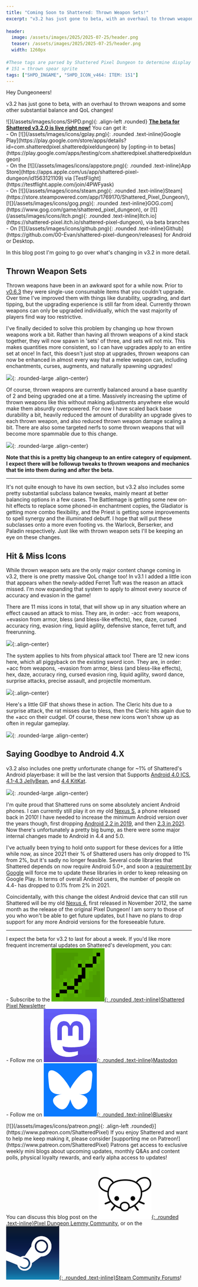 ```yaml
---
title: "Coming Soon to Shattered: Thrown Weapon Sets!"
excerpt: "v3.2 has just gone to beta, with an overhaul to thrown weapons and some other substantial balance and QoL changes! In this blog post I'm going to go over what's changing in v3.2 in more detail."

header:
  image: /assets/images/2025/2025-07-25/header.png
  teaser: /assets/images/2025/2025-07-25/header.png
  width: 1260px

#These tags are parsed by Shattered Pixel Dungeon to determine display in its news feed
# 151 = thrown spear sprite
tags: ["SHPD_INGAME", "SHPD_ICON_v464: ITEM: 151"]
---
```


Hey Dungeoneers!

v3.2 has just gone to beta, with an overhaul to thrown weapons and some other substantial balance and QoL changes!

<div markdown="1" class="img-text">
![](/assets/images/icons/SHPD.png){: .align-left .rounded} <b><u>The beta for Shattered v3.2.0 is live right now!</u></b> You can get it:<br>- On [![](/assets/images/icons/gplay.png){: .rounded .text-inline}Google Play](https://play.google.com/store/apps/details?id=com.shatteredpixel.shatteredpixeldungeon) by [opting-in to betas](https://play.google.com/apps/testing/com.shatteredpixel.shatteredpixeldungeon)<br>- On the [![](/assets/images/icons/appstore.png){: .rounded .text-inline}App Store](https://apps.apple.com/us/app/shattered-pixel-dungeon/id1563121109) via [TestFlight](https://testflight.apple.com/join/4PWFyask)<br>- On [![](/assets/images/icons/steam.png){: .rounded .text-inline}Steam](https://store.steampowered.com/app/1769170/Shattered_Pixel_Dungeon/), [![](/assets/images/icons/gog.png){: .rounded .text-inline}GOG.com](https://www.gog.com/game/shattered_pixel_dungeon), or [![](/assets/images/icons/itch.png){: .rounded .text-inline}Itch.io](https://shattered-pixel.itch.io/shattered-pixel-dungeon), via beta branches<br>- On [![](/assets/images/icons/github.png){: .rounded .text-inline}Github](https://github.com/00-Evan/shattered-pixel-dungeon/releases) for Android or Desktop.
</div>

In this blog post I'm going to go over what's changing in v3.2 in more detail.

## Thrown Weapon Sets

Thrown weapons have been in an awkward spot for a while now. Prior to [v0.6.3](https://shatteredpixel.com/blog/coming-soon-to-shattered-new-ranged-weapons.html) they were single-use consumable items that you couldn't upgrade. Over time I've improved them with things like durability, upgrading, and dart tipping, but the upgrading experience is still far from ideal. Currently thrown weapons can only be upgraded individually, which the vast majority of players find way too restrictive.

I've finally decided to solve this problem by changing up how thrown weapons work a bit. Rather than having all thrown weapons of a kind stack together, they will now spawn in 'sets' of three, and sets will not mix. This makes quantities more consistent, so I can have upgrades apply to an entire set at once! In fact, this doesn't just stop at upgrades, thrown weapons can now be enhanced in almost every way that a melee weapon can, including enchantments, curses, augments, and naturally spawning upgrades!

![](/assets/images/{{page.date|date:'%Y/%Y-%m-%d'}}/new-thrown.png){: .rounded-large .align-center}

Of course, thrown weapons are currently balanced around a base quantity of 2 and being upgraded one at a time. Massively increasing the uptime of thrown weapons like this without making adjustments anywhere else would make them absurdly overpowered. For now I have scaled back base durability a bit, heavily reduced the amount of durability an upgrade gives to each thrown weapon, and also reduced thrown weapon damage scaling a bit. There are also some targeted nerfs to some thrown weapons that will become more spammable due to this change.

![](/assets/images/{{page.date|date:'%Y/%Y-%m-%d'}}/thrown-blazing.gif){: .rounded-large .align-center}

**Note that this is a pretty big changeup to an entire category of equipment. I expect there will be followup tweaks to thrown weapons and mechanics that tie into them during and after the beta.**

---

It's not quite enough to have its own section, but v3.2 also includes some pretty substantial subclass balance tweaks, mainly meant at better balancing options in a few cases. The Battlemage is getting some new on-hit effects to replace some phoned-in enchantment copies, the Gladiator is getting more combo flexibility, and the Priest is getting some improvements to spell synergy and the illuminated debuff. I hope that will put these subclasses onto a more even footing vs. the Warlock, Berserker, and Paladin respectively. Just like with thrown weapon sets I'll be keeping an eye on these changes.

## Hit & Miss Icons

While thrown weapon sets are the only major content change coming in v3.2, there is one pretty massive QoL change too! In v3.1 I added a little icon that appears when the newly-added Ferret Tuft was the reason an attack missed. I'm now expanding that system to apply to almost every source of accuracy and evasion in the game!

There are 11 miss icons in total, that will show up in any situation where an effect caused an attack to miss. They are, in order: -acc from weapons, +evasion from armor, bless (and bless-like effects), hex, daze, cursed accuracy ring, evasion ring, liquid agility, defensive stance, ferret tuft, and freerunning.

![](/assets/images/{{page.date|date:'%Y/%Y-%m-%d'}}/miss-icons.png){:.align-center}

The system applies to hits from physical attack too! There are 12 new icons here, which all piggyback on the existing sword icon. They are, in order: +acc from weapons, -evasion from armor, bless (and bless-like effects), hex, daze, accuracy ring, cursed evasion ring, liquid agility, sword dance, surprise attacks, precise assault, and projectile momentum.

![](/assets/images/{{page.date|date:'%Y/%Y-%m-%d'}}/hit-icons.png){:.align-center}

Here's a little GIF that shows these in action. The Cleric hits due to a surprise attack, the rat misses due to bless, then the Cleric hits again due to the +acc on their cudgel. Of course, these new icons won't show up as often in regular gameplay.

![](/assets/images/{{page.date|date:'%Y/%Y-%m-%d'}}/hit-miss.gif){: .rounded-large .align-center}

## Saying Goodbye to Android 4.X

v3.2 also includes one pretty unfortunate change for ~1% of Shattered's Android playerbase: it will be the last version that Supports [Android 4.0 ICS](https://en.wikipedia.org/wiki/Android_Ice_Cream_Sandwich), [4.1-4.3 JellyBean](https://en.wikipedia.org/wiki/Android_Jelly_Bean), and [4.4 KitKat](https://en.wikipedia.org/wiki/Android_KitKat).

![](/assets/images/{{page.date|date:'%Y/%Y-%m-%d'}}/android-vers.png){: .rounded-large .align-center}

I'm quite proud that Shattered runs on some absolutely ancient Android phones. I can currently still play it on my old [Nexus S](https://www.gsmarena.com/samsung_google_nexus_s-3620.php), a phone released back in 2010! I have needed to increase the minimum Android version over the years though, first dropping [Android 2.2 in 2019](https://shatteredpixel.com/blog/saying-goodbye-to-android-2.2-froyo.html), and then [2.3 in 2021](https://shatteredpixel.com/blog/saying-goodbye-to-android-2.3-gingerbread.html). Now there's unfortunately a pretty big bump, as there were some major internal changes made to Android in 4.4 and 5.0.

I've actually been trying to hold onto support for these devices for a little while now, as since 2021 their % of Shattered users has only dropped to 1% from 2%, but it's sadly no longer feasible. Several code libraries that Shattered depends on now require Android 5.0+, and soon a [requirement by Google](https://developer.android.com/google/play/billing/deprecation-faq) will force me to update these libraries in order to keep releasing on Google Play. In terms of overall Android users, the number of people on 4.4- has dropped to 0.1% from 2% in 2021.

Coincidentally, with this change the oldest Android device that can still run Shattered will be my old [Nexus 4](https://www.gsmarena.com/lg_nexus_4_e960-5048.php), first released in November 2012, the same month as the release of the original Pixel Dungeon! I am sorry to those of you who won't be able to get future updates, but I have no plans to drop support for any more Android versions for the foreseeable future.

---

I expect the beta for v3.2 to last for about a week. If you'd like more frequent incremental updates on Shattered's development, you can:<br>- Subscribe to the [![](/assets/images/icons/avatar.png){: .rounded .text-inline}Shattered Pixel Newsletter](/newsletter)<br>- Follow me on [![](/assets/images/icons/mastodon.png){: .rounded .text-inline}Mastodon](https://mastodon.gamedev.place/@ShatteredPixel)<br>- Follow me on [![](/assets/images/icons/bluesky.png){: .rounded .text-inline}Bluesky](https://bsky.app/profile/shatteredpixel.com)

<div markdown="1" style="display: inline-block;">
[![](/assets/images/icons/patreon.png){: .align-left .rounded}](https://www.patreon.com/ShatteredPixel) If you enjoy Shattered and want to help me keep making it, please consider [supporting me on Patreon!](https://www.patreon.com/ShatteredPixel) Patrons get access to exclusive weekly mini blogs about upcoming updates, monthly Q&As and content polls, physical loyalty rewards, and early alpha access to updates!
</div>

You can discuss this blog post on the [![](/assets/images/icons/lemmy.png){: .rounded .text-inline}Pixel Dungeon Lemmy Community](https://lemmy.world/post/33469511), or on the [![](/assets/images/icons/steam.png){: .rounded .text-inline}Steam Community Forums](https://steamcommunity.com/app/1769170/eventcomments/595155315671106141)!